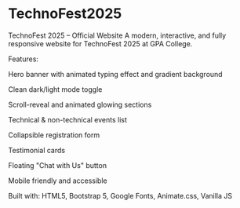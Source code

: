 # TechnoFest2025

TechnoFest 2025 – Official Website
A modern, interactive, and fully responsive website for TechnoFest 2025 at GPA College.

Features:

Hero banner with animated typing effect and gradient background

Clean dark/light mode toggle

Scroll-reveal and animated glowing sections

Technical & non-technical events list

Collapsible registration form

Testimonial cards

Floating "Chat with Us" button

Mobile friendly and accessible

Built with:
HTML5, Bootstrap 5, Google Fonts, Animate.css, Vanilla JS
